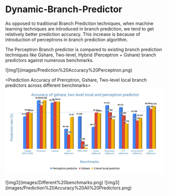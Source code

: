 # Dynamic-Branch-Predictor
As opposed to traditional Branch Prediction techniques, when machine learning techniques are introduced in branch prediction, we tend to get relatively better prediction accuracy. This increase is because of introduction of perceptrons in branch prediction algorithm.

The Perceptron Branch predictor is compared to existing branch prediction techniques like Gshare, Two-level, Hybrid (Perceptron + Gshare) branch predictors against numerous benchmarks.

<Prediction accuracy for different benchmarks>
![img1](images/Prediction%20Accuracy%20Perceptron.png)

<Prediction Accuracy of Prercptron, Gshare, Two-level local branch predictors across different benchmarks>
![img2](images/Prediction%20Accuracy%20All%20Predictors.png)

<Prediction Accuracy of Perceptron vs Hybrid branch predictor>
![img3](images/Different%20benchmarks.png)
  
<Prediction Accuracy of all branch predictors>
![img3](images/Prediction%20Accuracy%20All%20Predictors.png)
